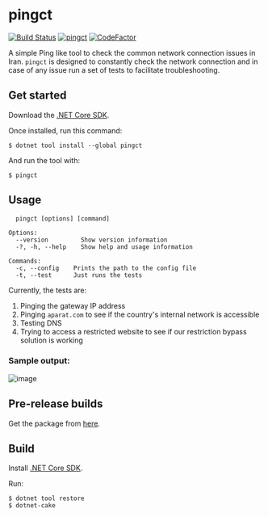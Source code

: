 # pingct

[![Build Status](https://dev.azure.com/ctyar/pingct/_apis/build/status/ctyar.pingct?branchName=master)](https://dev.azure.com/ctyar/pingct/_build/latest?definitionId=3&branchName=master)
[![pingct](https://img.shields.io/nuget/v/pingct.svg)](https://www.nuget.org/packages/pingct/)
[![CodeFactor](https://www.codefactor.io/repository/github/ctyar/pingct/badge)](https://www.codefactor.io/repository/github/ctyar/pingct)

A simple Ping like tool to check the common network connection issues in Iran. `pingct` is designed to constantly check the network connection and in case of any issue run a set of tests to facilitate troubleshooting.

## Get started

Download the [.NET Core SDK](https://get.dot.net/).

Once installed, run this command:

```
$ dotnet tool install --global pingct
```

And run the tool with:
```
$ pingct
```

## Usage

```
  pingct [options] [command]

Options:
  --version         Show version information
  -?, -h, --help    Show help and usage information

Commands:
  -c, --config    Prints the path to the config file
  -t, --test      Just runs the tests
```

Currently, the tests are:
1. Pinging the gateway IP address
1. Pinging `aparat.com` to see if the country's internal network is accessible
1. Testing DNS
1. Trying to access a restricted website to see if our restriction bypass solution is working


### Sample output:
![image](https://user-images.githubusercontent.com/1432648/64917273-a76b9f00-d7a3-11e9-8c0c-d249224ec0c7.png)

## Pre-release builds
Get the package from [here](https://github.com/ctyar/pingct/packages/48026).

## Build
Install [.NET Core SDK](https://get.dot.net/).

Run:
```
$ dotnet tool restore
$ dotnet-cake
```
